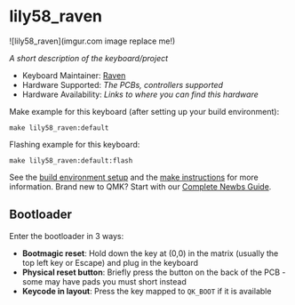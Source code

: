 # lily58_raven

![lily58_raven](imgur.com image replace me!)

*A short description of the keyboard/project*

* Keyboard Maintainer: [Raven](https://github.com/Raven)
* Hardware Supported: *The PCBs, controllers supported*
* Hardware Availability: *Links to where you can find this hardware*

Make example for this keyboard (after setting up your build environment):

    make lily58_raven:default

Flashing example for this keyboard:

    make lily58_raven:default:flash

See the [build environment setup](https://docs.qmk.fm/#/getting_started_build_tools) and the [make instructions](https://docs.qmk.fm/#/getting_started_make_guide) for more information. Brand new to QMK? Start with our [Complete Newbs Guide](https://docs.qmk.fm/#/newbs).

## Bootloader

Enter the bootloader in 3 ways:

* **Bootmagic reset**: Hold down the key at (0,0) in the matrix (usually the top left key or Escape) and plug in the keyboard
* **Physical reset button**: Briefly press the button on the back of the PCB - some may have pads you must short instead
* **Keycode in layout**: Press the key mapped to `QK_BOOT` if it is available
